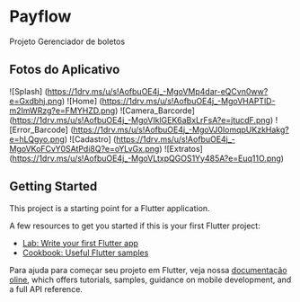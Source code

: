 # Payflow

Projeto Gerenciador de boletos

## Fotos do Aplicativo

![Splash] (https://1drv.ms/u/s!AofbuOE4j_-MgoVMp4dar-eQCvn0ww?e=Gxdbhj.png)
![Home] (https://1drv.ms/u/s!AofbuOE4j_-MgoVHAPTlD-m2ImWRzg?e=FMYHZD.png)
![Camera_Barcorde] (https://1drv.ms/u/s!AofbuOE4j_-MgoVIklGEK6aBxLrFsA?e=jtucdF.png)
![Error_Barcode] (https://1drv.ms/u/s!AofbuOE4j_-MgoVJ0IomqpUKzkHakg?e=hLQgyo.png)
![Cadastro] (https://1drv.ms/u/s!AofbuOE4j_-MgoVKoFCvY0SAtPdi8Q?e=oYLvGx.png)
![Extratos] (https://1drv.ms/u/s!AofbuOE4j_-MgoVLtxpQGOS1Yy485A?e=Euq11O.png)


## Getting Started

This project is a starting point for a Flutter application.

A few resources to get you started if this is your first Flutter project:

- [Lab: Write your first Flutter app](https://flutter.dev/docs/get-started/codelab)
- [Cookbook: Useful Flutter samples](https://flutter.dev/docs/cookbook)

Para ajuda para começar seu projeto em Flutter, veja nossa 
[documentação oline](https://flutter.dev/docs), which offers tutorials,
samples, guidance on mobile development, and a full API reference.
